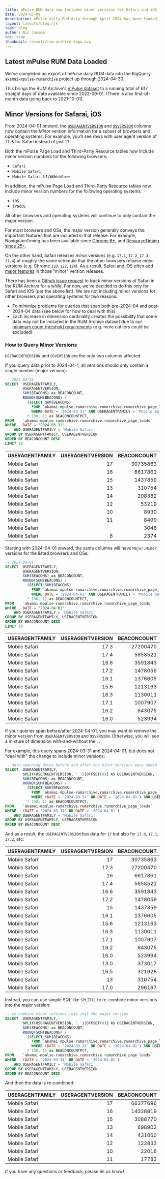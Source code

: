 ```yaml
---
title: mPulse RUM data now includes minor versions for Safari and iOS
date: 2024-05-09
description: mPulse daily RUM data through April 2024 has been loaded, and now now includes minor versions for Safari / iOS
layout: layouts/blog.njk
tags: blog
author: Nic Jansma
toc: true
thumbnail: /assets/rum-archive-logo.svg
---
```


## Latest mPulse RUM Data Loaded

We've completed an export of mPulse daily RUM data into the BigQuery [`akamai-mpulse-rumarchive`](/datasets/#akamai-mpulse-rum) project up through 2024-04-30.

This brings the RUM Archive's [mPulse dataset](/datasets/#akamai-mpulse-rum) to a running total of 617 straight days of data available since 2022-09-01.  (There is also first-of-month data going back to 2021-10-01).

## Minor Versions for Safarai, iOS

From 2024-04-01 onward, the [`USERAGENTVERSION`](/docs/tables/#dimensions) and [`OSVERSION`](/docs/tables/#dimensions) columns now contain the _Minor_ version information for a subset of browsers and operating systems.  For example, you'll see rows with user agent version of `17.5` for Safari instead of just `17`.

Both the mPulse Page Load and Third-Party Resource tables now include minor version numbers for the following browsers:

* `Safari`
* `Mobile Safari`
* `Mobile Safari UI/WKWebView`
  
In addition, the mPulse Page Load and Third-Party Resource tables now include minor version numbers for the following operating systems:

* `iOS`
* `iPadOS`

All other browsers and operating systems will continue to only contain the major version.

For most browsers and OSs, the major version generally conveys the important features that are included in that release.  For example, NavigationTiming has been available since [Chrome 6+](https://caniuse.com/nav-timing), and [ResourceTiming since 25+](https://caniuse.com/resource-timing).

On the other hand, Safari releases _minor_ versions (e.g. `17.1`, `17.2`, `17.3`, `17.4`) at roughly the same schedule that the other browsers release _major_ versions (e.g. Chrome `120`, `122`, `124`).  As a result, Safari and iOS often [add major features](https://developer.apple.com/documentation/safari-release-notes) in those "minor" version releases.

There has been a [Github issue request](https://github.com/rum-archive/rum-archive/issues/16) to track minor versions of Safari in the RUM Archive for a while.  For now, we've decided to do this only for Safari and iOS (per the above list).   We are not including minor versions for other browsers and operating systems for two reasons:

* To _minimize_ problems for queries that span both pre-2024-04 and post-2024-04 data (see below for how to deal with this)
* Each increase in dimension cardinality creates the possibility that some data may not be included in the RUM Archive dataset due to our [minimum count threshold requirements](/docs/methodology/#minimum-count-threshold) (e.g. more outliers could be excluded)

### How to Query Minor Versions

`USERAGENTVERSION` and `OSVERSION` are the only two columns affected.

If you query data prior to 2024-04-1, all versions should only contain a single number (major version):

```sql
-- 2024-03-31
SELECT  USERAGENTFAMILY,
        USERAGENTVERSION,
        SUM(BEACONS) as BEACONCOUNT,
        ROUND(SUM(BEACONS) /
          (SELECT SUM(BEACONS)
            FROM `akamai-mpulse-rumarchive.rumarchive.rumarchive_page_loads`
            WHERE DATE = '2024-03-31' AND USERAGENTFAMILY = 'Mobile Safari')
          * 100, 1) as BEACONCOUNTPCT,
FROM    `akamai-mpulse-rumarchive.rumarchive.rumarchive_page_loads`
WHERE   DATE = "2024-03-31"
    AND USERAGENTFAMILY = 'Mobile Safari'
GROUP BY USERAGENTFAMILY, USERAGENTVERSION
ORDER BY BEACONCOUNT DESC
LIMIT 10
```

| USERAGENTFAMILY | USERAGENTVERSION | BEACONCOUNT | BEACONCOUNTPCT |
|-----------------|-----------------:|------------:|---------------:|
| Mobile Safari   |               17 |    30735863 |           78.0 |
| Mobile Safari   |               16 |     6617861 |           16.8 |
| Mobile Safari   |               15 |     1437859 |            3.7 |
| Mobile Safari   |               13 |      310754 |            0.8 |
| Mobile Safari   |               14 |      208382 |            0.5 |
| Mobile Safari   |               12 |       53219 |            0.1 |
| Mobile Safari   |               10 |        8930 |            0.0 |
| Mobile Safari   |               11 |        8499 |            0.0 |
| Mobile Safari   |                  |        3048 |            0.0 |
| Mobile Safari   |                6 |        2374 |            0.0 |

Starting with 2024-04-01 onward, the same columns will have `Major.Minor` versions for the listed browsers and OSs:

```sql
-- 2024-04-01
SELECT  USERAGENTFAMILY,
        USERAGENTVERSION,
        SUM(BEACONS) as BEACONCOUNT,
        ROUND(SUM(BEACONS) /
          (SELECT SUM(BEACONS)
            FROM `akamai-mpulse-rumarchive.rumarchive.rumarchive_page_loads`
            WHERE DATE = '2024-04-01' AND USERAGENTFAMILY = 'Mobile Safari')
          * 100, 1) as BEACONCOUNTPCT,
FROM    `akamai-mpulse-rumarchive.rumarchive.rumarchive_page_loads`
WHERE   DATE = "2024-04-01"
    AND USERAGENTFAMILY = 'Mobile Safari'
GROUP BY USERAGENTFAMILY, USERAGENTVERSION
ORDER BY BEACONCOUNT DESC
LIMIT 10
```

| USERAGENTFAMILY | USERAGENTVERSION | BEACONCOUNT | BEACONCOUNTPCT |
|-----------------|-----------------:|------------:|---------------:|
| Mobile Safari   |             17.3 |    27200470 |           59.5 |
| Mobile Safari   |             17.4 |     5658521 |           12.4 |
| Mobile Safari   |             16.6 |     3591843 |            7.9 |
| Mobile Safari   |             17.2 |     1478059 |            3.2 |
| Mobile Safari   |             16.1 |     1376605 |            3.0 |
| Mobile Safari   |             15.6 |     1213163 |            2.7 |
| Mobile Safari   |             16.3 |     1130011 |            2.5 |
| Mobile Safari   |             17.1 |     1007907 |            2.2 |
| Mobile Safari   |             16.2 |      643075 |            1.4 |
| Mobile Safari   |             16.0 |      523994 |            1.1 |

If your queries span before/after 2024-04-01, you may want to remove the minor version from `USERAGENTVERSION` and `OSVERSION`.  Otherwise, you will see a mixture of dimension with-and-without the `.`.

For example, this query spans 2024-03-31 and 2024-04-01, but does not "deal with" the change to include minor versions:

```sql
-- data spanning dates before and after the minor versions were added
SELECT  USERAGENTFAMILY,
        SPLIT(USERAGENTVERSION, '.')[OFFSET(0)] AS USERAGENTVERSION,
        SUM(BEACONS) as BEACONCOUNT,
        ROUND(SUM(BEACONS) /
          (SELECT SUM(BEACONS)
            FROM `akamai-mpulse-rumarchive.rumarchive.rumarchive_page_loads`
            WHERE (DATE = '2024-03-31' OR DATE = '2024-04-01') AND USERAGENTFAMILY = 'Mobile Safari')
          * 100, 1) as BEACONCOUNTPCT,
FROM    `akamai-mpulse-rumarchive.rumarchive.rumarchive_page_loads`
WHERE   (DATE = '2024-03-31' OR DATE = '2024-04-01')
    AND USERAGENTFAMILY = 'Mobile Safari'
GROUP BY USERAGENTFAMILY, USERAGENTVERSION
ORDER BY BEACONCOUNT DESC
```

And as a result, the `USERAGENTVERSION` has data for `17` but also for `17.0`, `17.1`, `17.2`, etc:

| USERAGENTFAMILY | USERAGENTVERSION | BEACONCOUNT | BEACONCOUNTPCT |
|-----------------|-----------------:|------------:|---------------:|
| Mobile Safari   |               17 |    30735863 |           36.1 |
| Mobile Safari   |             17.3 |    27200470 |           32.0 |
| Mobile Safari   |               16 |     6617861 |            7.8 |
| Mobile Safari   |             17.4 |     5658521 |            6.6 |
| Mobile Safari   |             16.6 |     3591843 |            4.2 |
| Mobile Safari   |             17.2 |     1478059 |            1.7 |
| Mobile Safari   |               15 |     1437859 |            1.7 |
| Mobile Safari   |             16.1 |     1376605 |            1.6 |
| Mobile Safari   |             15.6 |     1213163 |            1.4 |
| Mobile Safari   |             16.3 |     1130011 |            1.3 |
| Mobile Safari   |             17.1 |     1007907 |            1.2 |
| Mobile Safari   |             16.2 |      643075 |            0.8 |
| Mobile Safari   |             16.0 |      523994 |            0.6 |
| Mobile Safari   |             13.0 |      373017 |            0.4 |
| Mobile Safari   |             16.5 |      321928 |            0.4 |
| Mobile Safari   |               13 |      310754 |            0.4 |
| Mobile Safari   |             17.0 |      296167 |            0.3 |

Instead, you can use simple SQL like `SPLIT()` to re-combine minor versions into the major version:

```sql
-- re-combine minor versions into just the major version
SELECT  USERAGENTFAMILY,
        SPLIT(USERAGENTVERSION, '.')[OFFSET(0)] AS USERAGENTVERSION,
        SUM(BEACONS) as BEACONCOUNT,
        ROUND(SUM(BEACONS) /
          (SELECT SUM(BEACONS)
            FROM `akamai-mpulse-rumarchive.rumarchive.rumarchive_page_loads`
            WHERE (DATE = '2024-03-31' OR DATE = '2024-04-01') AND USERAGENTFAMILY = 'Mobile Safari')
          * 100, 1) as BEACONCOUNTPCT,
FROM    `akamai-mpulse-rumarchive.rumarchive.rumarchive_page_loads`
WHERE   (DATE = '2024-03-31' OR DATE = '2024-04-01')
    AND USERAGENTFAMILY = 'Mobile Safari'
GROUP BY USERAGENTFAMILY, USERAGENTVERSION
ORDER BY BEACONCOUNT DESC
```

And then the data is re-combined:

| USERAGENTFAMILY | USERAGENTVERSION | BEACONCOUNT | BEACONCOUNTPCT |
|-----------------|-----------------:|------------:|---------------:|
| Mobile Safari   |               17 |    66377696 |           78.0 |
| Mobile Safari   |               16 |    14328819 |           16.8 |
| Mobile Safari   |               15 |     3088770 |            3.6 |
| Mobile Safari   |               13 |      698902 |            0.8 |
| Mobile Safari   |               14 |      431060 |            0.5 |
| Mobile Safari   |               12 |      122833 |            0.1 |
| Mobile Safari   |               10 |       22016 |            0.0 |
| Mobile Safari   |               11 |       17783 |            0.0 |

If you have any questions or feedback, please let us know!